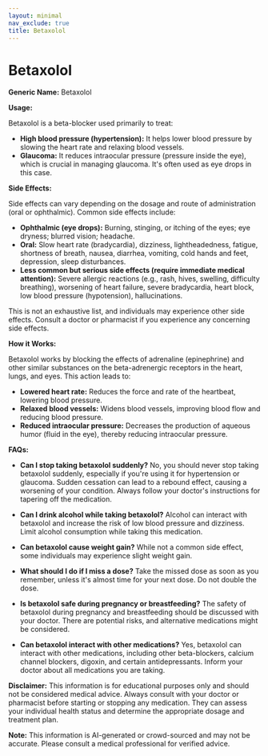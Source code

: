 ```yaml
---
layout: minimal
nav_exclude: true
title: Betaxolol
---
```


# Betaxolol

**Generic Name:** Betaxolol

**Usage:**

Betaxolol is a beta-blocker used primarily to treat:

* **High blood pressure (hypertension):** It helps lower blood pressure by slowing the heart rate and relaxing blood vessels.
* **Glaucoma:** It reduces intraocular pressure (pressure inside the eye), which is crucial in managing glaucoma.  It's often used as eye drops in this case.


**Side Effects:**

Side effects can vary depending on the dosage and route of administration (oral or ophthalmic). Common side effects include:

* **Ophthalmic (eye drops):** Burning, stinging, or itching of the eyes; eye dryness; blurred vision; headache.
* **Oral:**  Slow heart rate (bradycardia), dizziness, lightheadedness, fatigue, shortness of breath, nausea, diarrhea, vomiting, cold hands and feet, depression, sleep disturbances.
* **Less common but serious side effects (require immediate medical attention):**  Severe allergic reactions (e.g., rash, hives, swelling, difficulty breathing), worsening of heart failure, severe bradycardia, heart block, low blood pressure (hypotension), hallucinations.

This is not an exhaustive list, and individuals may experience other side effects. Consult a doctor or pharmacist if you experience any concerning side effects.


**How it Works:**

Betaxolol works by blocking the effects of adrenaline (epinephrine) and other similar substances on the beta-adrenergic receptors in the heart, lungs, and eyes.  This action leads to:

* **Lowered heart rate:** Reduces the force and rate of the heartbeat, lowering blood pressure.
* **Relaxed blood vessels:** Widens blood vessels, improving blood flow and reducing blood pressure.
* **Reduced intraocular pressure:** Decreases the production of aqueous humor (fluid in the eye), thereby reducing intraocular pressure.


**FAQs:**

* **Can I stop taking betaxolol suddenly?** No, you should never stop taking betaxolol suddenly, especially if you're using it for hypertension or glaucoma.  Sudden cessation can lead to a rebound effect, causing a worsening of your condition.  Always follow your doctor's instructions for tapering off the medication.

* **Can I drink alcohol while taking betaxolol?**  Alcohol can interact with betaxolol and increase the risk of low blood pressure and dizziness. Limit alcohol consumption while taking this medication.

* **Can betaxolol cause weight gain?**  While not a common side effect, some individuals may experience slight weight gain.

* **What should I do if I miss a dose?** Take the missed dose as soon as you remember, unless it's almost time for your next dose. Do not double the dose.

* **Is betaxolol safe during pregnancy or breastfeeding?**  The safety of betaxolol during pregnancy and breastfeeding should be discussed with your doctor.  There are potential risks, and alternative medications might be considered.

* **Can betaxolol interact with other medications?** Yes, betaxolol can interact with other medications, including other beta-blockers, calcium channel blockers, digoxin, and certain antidepressants. Inform your doctor about all medications you are taking.

**Disclaimer:** This information is for educational purposes only and should not be considered medical advice. Always consult with your doctor or pharmacist before starting or stopping any medication.  They can assess your individual health status and determine the appropriate dosage and treatment plan.


**Note:** This information is AI-generated or crowd-sourced and may not be accurate. Please consult a medical professional for verified advice.